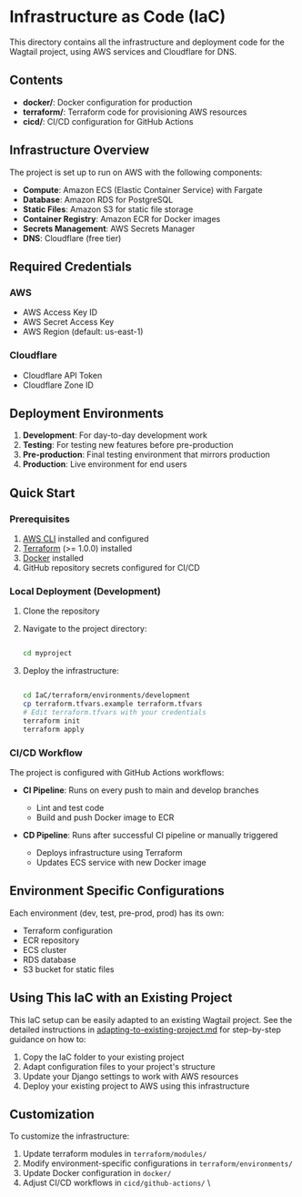 # Infrastructure as Code (IaC)

This directory contains all the infrastructure and deployment code for the Wagtail project, using AWS services and Cloudflare for DNS.

## Contents

- **docker/**: Docker configuration for production
- **terraform/**: Terraform code for provisioning AWS resources
- **cicd/**: CI/CD configuration for GitHub Actions

## Infrastructure Overview

The project is set up to run on AWS with the following components:

- **Compute**: Amazon ECS (Elastic Container Service) with Fargate
- **Database**: Amazon RDS for PostgreSQL
- **Static Files**: Amazon S3 for static file storage
- **Container Registry**: Amazon ECR for Docker images
- **Secrets Management**: AWS Secrets Manager
- **DNS**: Cloudflare (free tier)

## Required Credentials

### AWS

- AWS Access Key ID
- AWS Secret Access Key
- AWS Region (default: us-east-1)

### Cloudflare

- Cloudflare API Token
- Cloudflare Zone ID

## Deployment Environments

1. **Development**: For day-to-day development work
2. **Testing**: For testing new features before pre-production
3. **Pre-production**: Final testing environment that mirrors production
4. **Production**: Live environment for end users

## Quick Start

### Prerequisites

1. [AWS CLI](https://aws.amazon.com/cli/) installed and configured
2. [Terraform](https://www.terraform.io/downloads.html) (>= 1.0.0) installed
3. [Docker](https://docs.docker.com/get-docker/) installed
4. GitHub repository secrets configured for CI/CD

### Local Deployment (Development)

1. Clone the repository
2. Navigate to the project directory:

   ```bash

   cd myproject

   ```

3. Deploy the infrastructure:

   ```bash

   cd IaC/terraform/environments/development
   cp terraform.tfvars.example terraform.tfvars
   # Edit terraform.tfvars with your credentials
   terraform init
   terraform apply
   ```

### CI/CD Workflow

The project is configured with GitHub Actions workflows:

- **CI Pipeline**: Runs on every push to main and develop branches
  - Lint and test code
  - Build and push Docker image to ECR

- **CD Pipeline**: Runs after successful CI pipeline or manually triggered
  - Deploys infrastructure using Terraform
  - Updates ECS service with new Docker image

## Environment Specific Configurations

Each environment (dev, test, pre-prod, prod) has its own:

- Terraform configuration
- ECR repository
- ECS cluster
- RDS database
- S3 bucket for static files

## Using This IaC with an Existing Project

This IaC setup can be easily adapted to an existing Wagtail project. See the detailed instructions in [adapting-to-existing-project.md](adapting-to-existing-project.md) for step-by-step guidance on how to:

1. Copy the IaC folder to your existing project
2. Adapt configuration files to your project's structure
3. Update your Django settings to work with AWS resources
4. Deploy your existing project to AWS using this infrastructure

## Customization

To customize the infrastructure:

1. Update terraform modules in `terraform/modules/`
2. Modify environment-specific configurations in `terraform/environments/`
3. Update Docker configuration in `docker/`
4. Adjust CI/CD workflows in `cicd/github-actions/` \
